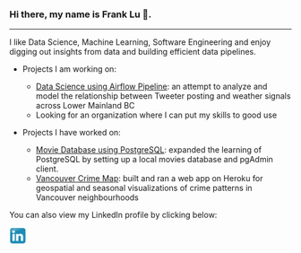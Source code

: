 ### Hi there, my name is Frank Lu 👋.  
---
I like Data Science, Machine Learning, Software Engineering and enjoy digging out insights from data and building efficient data pipelines.

- Projects I am working on:
  - [Data Science using Airflow Pipeline](https://github.com/franklu2014/data_science_with_airflow): an attempt to analyze and model the relationship between Tweeter posting and weather signals across Lower Mainland BC
  - Looking for an organization where I can put my skills to good use
  
- Projects I have worked on:
  - [Movie Database using PostgreSQL](https://github.com/franklu2014/coding_practice/blob/master/local_imdb_setup.ipynb): expanded the learning of PostgreSQL by setting up a local movies database and pgAdmin client.
  - [Vancouver Crime Map](https://github.com/franklu2014/vancouver-crime-stats): built and ran a web app on Heroku for geospatial and seasonal visualizations of crime patterns in Vancouver neighbourhoods
  
You can also view my LinkedIn profile by clicking below:
<p align='left'>
<a href="https://www.linkedin.com/in/franklu-2019/"><img height="30" src="https://github.com/franklu2014/franklu2014/blob/master/icons/Linkedin_icon.svg?raw=true"></a>
</p>

<!--
**franklu2014/franklu2014** is a ✨ _special_ ✨ repository because its `README.md` (this file) appears on your GitHub profile.

Here are some ideas to get you started:

- 🔭 I’m currently working on ...
- 🌱 I’m currently learning ...
- 👯 I’m looking to collaborate on ...
- 🤔 I’m looking for help with ...
- 💬 Ask me about ...
- 📫 How to reach me: ...
- 😄 Pronouns: ...
- ⚡ Fun fact: ...
-->
